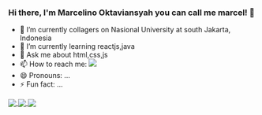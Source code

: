 ### Hi there, I'm Marcelino Oktaviansyah you can call me marcel! 👋

- 🔭 I’m currently collagers on Nasional University at south Jakarta, Indonesia
- 🌱 I’m currently learning reactjs,java
- 💬 Ask me about html,css,js
- 📫 How to reach me: [<img src="https://img.shields.io/badge/Instagram-E4405F?style=for-the-badge&logo=instagram&logoColor=white">](https://www.instagram.com/marcel.okta)
- 😄 Pronouns: ...
- ⚡ Fun fact: ...

<a href="https://github.com/marcelino230">
  <img align="center" src="https://github-readme-stats.vercel.app/api/top-langs/?username=marcelino230&theme=dark&hide_langs_below=1" />
 
<img align="center" src="https://githubreadmestats.vercel.app/apiusername=marcelino230&&show_icons=true&title_color=ffffff&icon_color=bb2acf&text_color=daf7dc&bg_color=151515">

<a href="https://github.com/marcelino230">
 <img align="center"src="https://github-readme-streak-stats.herokuapp.com/?user=marcelino230&theme=tokyonight">
